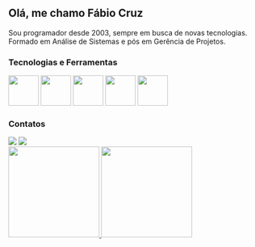 <!--
**faccruz/faccruz** is a ✨ _special_ ✨ repository because its `README.md` (this file) appears on your GitHub profile.

Here are some ideas to get you started:

- 🔭 I’m currently working on ...
- 🌱 I’m currently learning ...
- 👯 I’m looking to collaborate on ...
- 🤔 I’m looking for help with ...
- 💬 Ask me about ...
- 📫 How to reach me: ...
- 😄 Pronouns: ...
- ⚡ Fun fact: ...
-->
## Olá, me chamo Fábio Cruz

Sou programador desde 2003, sempre em busca de novas tecnologias.
Formado em Análise de Sistemas e pós em Gerência de Projetos.

### Tecnologias e Ferramentas

<img src="https://cdn.jsdelivr.net/gh/devicons/devicon/icons/visualstudio/visualstudio-plain.svg" width="60" height="60"/> <img src="https://cdn.jsdelivr.net/gh/devicons/devicon/icons/microsoftsqlserver/microsoftsqlserver-plain-wordmark.svg" width="60" height="60" style="color:white;"/> <img src="https://cdn.jsdelivr.net/gh/devicons/devicon/icons/csharp/csharp-original.svg" width="60" height="60" /> <img src="https://cdn.jsdelivr.net/gh/devicons/devicon/icons/dotnetcore/dotnetcore-original.svg" width="60" height="60" /> <img src="https://w7.pngwing.com/pngs/486/594/png-transparent-embarcadero-rad-studio-delphi-c-builder-computer-icons-rapid-application-development-others-studio-text-trademark.png" width="60" height="60" />

### Contatos
<div>
<a href = "mailto:fabio.cruz.sistemas@gmail.com"><img src="https://img.shields.io/badge/Gmail-D14836?style=for-the-badge&logo=gmail&logoColor=white" target="_blank"></a>
<a href="https://www.linkedin.com/in/fabiocamposcruz" target="_blank"><img src="https://img.shields.io/badge/-LinkedIn-%230077B5?style=for-the-badge&logo=linkedin&logoColor=white" target="_blank"></a>
</div>                    
          
<div>
<a href="https://github.com/faccruz">
<img height="180em" src="https://github-readme-stats.vercel.app/api/top-langs/?faccruz&layout=compact&langs_count=7&theme=dracula"/>
<img height="180em" src="https://github-readme-stats.vercel.app/api?username=faccruzi&show_icons=true&theme=dracula&include_all_commits=true&count_private=true"/>
</div>          
          
          
